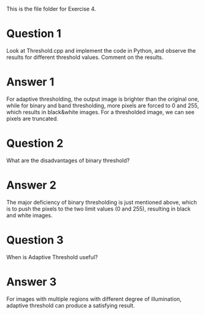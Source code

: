 This is the file folder for Exercise 4. 

# Question 1
Look at Threshold.cpp and implement the code in Python, and observe the results for different threshold values. Comment on the results.

# Answer 1
For adaptive thresholding, the output image is brighter than the original one, while for binary and band thresholding, more pixels are forced to 0 and 255, which results in black&white images. For a thresholded image, we can see pixels are truncated. 

# Question 2
What are the disadvantages of binary threshold?

# Answer 2
The major deficiency of binary thresholding is just mentioned above, which is to push the pixels to the two limit values (0 and 255), resulting in black and white images. 

# Question 3
When is Adaptive Threshold useful?

# Answer 3
For images with multiple regions with different degree of illumination, adaptive threshold can produce a satisfying result. 
